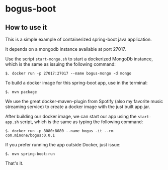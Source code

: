 # bogus-boot

## How to use it

This is a simple example of containerized spring-boot java application.

It depends on a mongodb instance available at port 27017.

Use the script ```start-mongo.sh``` to start a dockerized MongoDb instance, which is the
same as issuing the following command:

```
$. docker run -p 27017:27017 --name bogus-mongo -d mongo
```

To build a docker image for this spring-boot app, use in the terminal:

```
$. mvn package
```

We use the great docker-maven-plugin from Spotify (also my favorite music streaming service) to create 
a docker image with the just built app.jar.

After building our docker image, we can start our app using the ```start-app.sh``` script,
which is the same as typing the following command:

```
$. docker run -p 8080:8080 --name bogus -it --rm com.minone/bogus:0.0.1
```

If you prefer running the app outside Docker, just issue:

```
$. mvn spring-boot:run
```
That's it.
